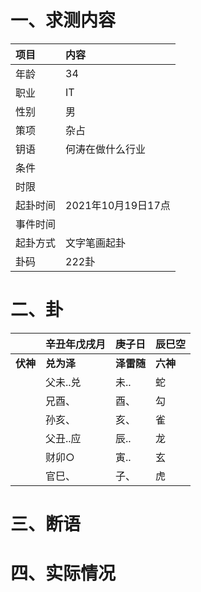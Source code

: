 # 一、求测内容
|项目|内容|
|:-|:-|
|年龄|34|
|职业|IT|
|性别|男|
|策项|杂占|
|钥语|何涛在做什么行业|
|条件||
|时限||
|起卦时间|2021年10月19日17点|
|事件时间||
|起卦方式|文字笔画起卦|
|卦码|222卦|

# 二、卦
||辛丑年戊戌月|庚子日|辰巳空|
|:-|:-|:-|:-|
|**伏神**|**兑为泽**|**泽雷随**|**六神**|
||父未..兑|未..|蛇|
||兄酉、|酉、|勾|
||孙亥、|亥、|雀|
||父丑..应|辰..|龙|
||财卯○|寅..|玄|
||官巳、|子、|虎|


# 三、断语

# 四、实际情况